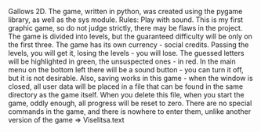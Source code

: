 Gallows 2D.
The game, written in python, was created using the pygame library, as well as the sys module.
Rules: Play with sound.
This is my first graphic game, so do not judge strictly, there may be flaws in the project.
The game is divided into levels, but the guaranteed difficulty will be only on the first three. The game has its own currency - social credits. Passing the levels, you will get it, losing the levels - you will lose.
The guessed letters will be highlighted in green, the unsuspected ones - in red. In the main menu on the bottom left there will be a sound button - you can turn it off, but it is not desirable.
Also, saving works in this game - when the window is closed, all user data will be placed in a file that can be found in the same directory as the game itself. When you delete this file, when you start the game, oddly enough, all progress will be reset to zero.
There are no special commands in the game, and there is nowhere to enter them, unlike another version of the game => Viselitsa.text
